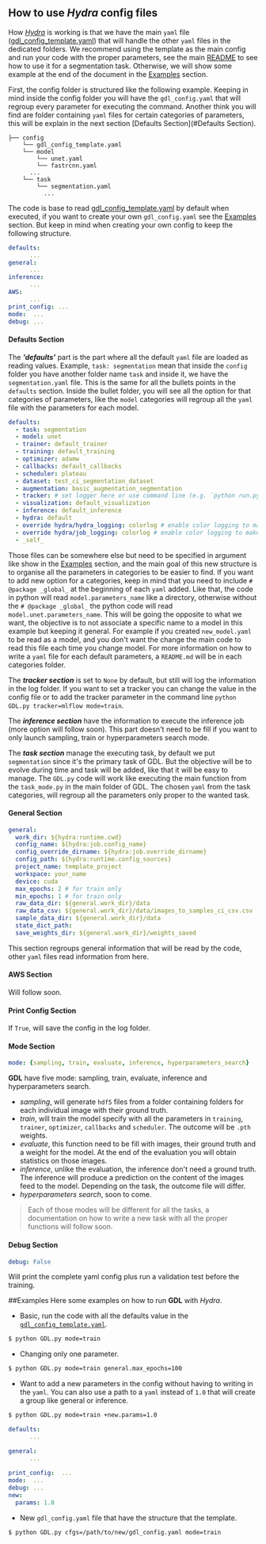 ## **How to use *Hydra* config files**
How [*Hydra*](https://hydra.cc/docs/intro/#quick-start-guide) is working is that we have the main `yaml` file ([gdl_config_template.yaml](gdl_config_template.yaml)) that will handle the other `yaml` files in the dedicated folders.
We recommend using the template as the main config and run your code with the proper parameters, see the main [README](../README.md) to see how to use it for a segmentation task.
Otherwise, we will show some example at the end of the document in the [Examples](#Examples) section.

First, the config folder is structured like the following example. 
Keeping in mind inside the config folder you will have the `gdl_config.yaml` that will regroup every parameter for executing the command.
Another think you will find are folder containing `yaml` files for certain categories of parameters, this will be explain in the next section [Defaults Section](#Defaults Section).
```
├── config
    └── gdl_config_template.yaml
    └── model
        └── unet.yaml
        └── fastrcnn.yaml
      ...
    └── task
        └── segmentation.yaml
          ...
```

The code is base to read [gdl_config_template.yaml](gdl_config_template.yaml) by default when executed, if you want to create your own `gdl_config.yaml` see the [Examples](#Examples) section.
But keep in mind when creating your own config to keep the following structure.
```YAML
defaults:
      ...
general:
      ...
inference:
      ...
AWS: 
      ...
print_config: ...
mode:  ...
debug: ...
```

#### Defaults Section
The **_'defaults'_** part is the part where all the default `yaml` file are loaded as reading values.
Example, `task: segmentation` mean that inside the `config` folder you have another folder name `task` and inside it, we have the `segmentation.yaml` file.
This is the same for all the bullets points in the `defaults` section.
Inside the bullet folder, you will see all the option for that categories of parameters, like the `model` categories will regroup all the `yaml` file with the parameters for each model.
```YAML
defaults:
  - task: segmentation
  - model: unet
  - trainer: default_trainer
  - training: default_training
  - optimizer: adamw
  - callbacks: default_callbacks
  - scheduler: plateau
  - dataset: test_ci_segmentation_dataset
  - augmentation: basic_augmentation_segmentation
  - tracker: # set logger here or use command line (e.g. `python run.py tracker=mlflow`)
  - visualization: default_visualization
  - inference: default_inference
  - hydra: default
  - override hydra/hydra_logging: colorlog # enable color logging to make it pretty
  - override hydra/job_logging: colorlog # enable color logging to make it pretty
  - _self_
```
Those files can be somewhere else but need to be specified in argument like show in the [Examples](#Examples) section, and the main goal of this new structure is to organise all the parameters in categories to be easier to find.
If you want to add new option for a categories, keep in mind that you need to include `# @package _global_` at the beginning of each `yaml` added. 
Like that, the code in python will read `model.parameters_name` like a directory, otherwise without the `# @package _global_` the python code will read `model.unet.parameters_name`.
This will be going the opposite to what we want, the objective is to not associate a specific name to a model in this example but keeping it general.
For example if you created `new_model.yaml` to be read as a model, and you don't want the change the main code to read this file each time you change model.
For more information on how to write a `yaml` file for each default parameters, a `README.md` will be in each categories folder.

The **_tracker section_** is set to `None` by default, but still will log the information in the log folder.
If you want to set a tracker you can change the value in the config file or to add the tracker parameter in the command line `python GDL.py tracker=mlflow mode=train`.

The **_inference section_** have the information to execute the inference job (more option will follow soon).
This part doesn't need to be fill if you want to only launch sampling, train or hyperparameters search mode.

The **_task section_** manage the executing task, by default we put `segmentation` since it's the primary task of GDL.
But the objective will be to evolve during time and task will be added, like that it will be easy to manage.
The `GDL.py` code will work like executing the main function from the `task_mode.py` in the main folder of GDL.
The chosen `yaml` from the task categories, will regroup all the parameters only proper to the wanted task.

#### General Section
```YAML
general:
  work_dir: ${hydra:runtime.cwd}
  config_name: ${hydra:job.config_name}
  config_override_dirname: ${hydra:job.override_dirname}
  config_path: ${hydra:runtime.config_sources}
  project_name: template_project
  workspace: your_name
  device: cuda
  max_epochs: 2 # for train only
  min_epochs: 1 # for train only
  raw_data_dir: ${general.work_dir}/data
  raw_data_csv: ${general.work_dir}/data/images_to_samples_ci_csv.csv
  sample_data_dir: ${general.work_dir}/data
  state_dict_path:
  save_weights_dir: ${general.work_dir}/weights_saved
```
This section regroups general information that will be read by the code, other `yaml` files read information from here.

#### AWS Section
Will follow soon.

#### Print Config Section
If `True`, will save the config in the log folder.

#### Mode Section
```YAML
mode: {sampling, train, evaluate, inference, hyperparameters_search}
```
**GDL** have five mode: sampling, train, evaluate, inference and hyperparameters search.
- *sampling*, will generate `hdf5` files from a folder containing folders for each individual image with their ground truth.
- *train*, will train the model specify with all the parameters in `training`, `trainer`, `optimizer`, `callbacks` and `scheduler`. The outcome will be `.pth` weights.
- *evaluate*, this function need to be fill with images, their ground truth and a weight for the model. At the end of the evaluation you will obtain statistics on those images. 
- *inference*, unlike the evaluation, the inference don't need a ground truth. The inference will produce a prediction on the content of the images feed to the model. Depending on the task, the outcome file will differ.
- *hyperparameters search*, soon to come.

>Each of those modes will be different for all the tasks, a documentation on how to write a new task with all the proper functions will follow soon.

#### Debug Section
```YAML
debug: False
```
Will print the complete yaml config plus run a validation test before the training.



##Examples
Here some examples on how to run **GDL** with *Hydra*.

- Basic, run the code with all the defaults value in the [`gdl_config_template.yaml`](gdl_config_template.yaml).
```bash
$ python GDL.py mode=train
```
- Changing only one parameter.
```bash
$ python GDL.py mode=train general.max_epochs=100
```
- Want to add a new parameters in the config without having to writing in the `yaml`. 
You can also use a path to a `yaml` instead of `1.0` that will create a group like general or inference.
```bash
$ python GDL.py mode=train +new.params=1.0
```
```YAML
defaults:
      ...

general:
      ...
    
print_config:  ...
mode:  ...
debug: ...
new:
  params: 1.0
```

- New `gdl_config.yaml` file that have the structure that the template.  
```bash
$ python GDL.py cfgs=/path/to/new/gdl_config.yaml mode=train
```


